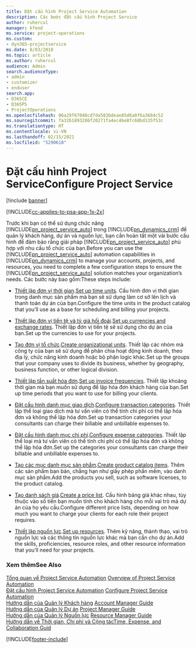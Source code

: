 ```yaml
---
title: Đặt cấu hình Project Service Automation
description: Các bước đặt cấu hình Project Service
author: ruhercul
manager: kfend
ms.service: project-operations
ms.custom:
- dyn365-projectservice
ms.date: 8/03/2018
ms.topic: article
ms.author: ruhercul
audience: Admin
search.audienceType:
- admin
- customizer
- enduser
search.app:
- D365CE
- D365PS
- ProjectOperations
ms.openlocfilehash: 06a29f67040cd7da583bdeae85d6a0f6a3684c52
ms.sourcegitcommit: fa32b1893286f20271fa4ec4be8fc68bd135f53c
ms.translationtype: HT
ms.contentlocale: vi-VN
ms.lasthandoff: 02/15/2021
ms.locfileid: "5290610"
---
```

# <a name="configure-project-service"></a><span data-ttu-id="1ab0a-103">Đặt cấu hình Project Service</span><span class="sxs-lookup"><span data-stu-id="1ab0a-103">Configure Project Service</span></span>

[!include [banner](../includes/psa-now-project-operations.md)]

[!INCLUDE[cc-applies-to-psa-app-1x-2x](../includes/cc-applies-to-psa-app-1x-2x.md)]

<span data-ttu-id="1ab0a-104">Trước khi bạn có thể sử dụng chức năng [!INCLUDE[pn_project_service_auto](../includes/pn-project-service-auto.md)] trong [!INCLUDE[pn_dynamics_crm](../includes/pn-dynamics-crm.md)] để quản lý khách hàng, dự án và nguồn lực, bạn cần hoàn tất một vài bước cấu hình để đảm bảo rằng giải pháp [!INCLUDE[pn_project_service_auto](../includes/pn-project-service-auto.md)] phù hợp với nhu cầu tổ chức của bạn.</span><span class="sxs-lookup"><span data-stu-id="1ab0a-104">Before you can use the [!INCLUDE[pn_project_service_auto](../includes/pn-project-service-auto.md)] automation capabilities in [!INCLUDE[pn_dynamics_crm](../includes/pn-dynamics-crm.md)] to manage your accounts, projects, and resources, you need to complete a few configuration steps to ensure the [!INCLUDE[pn_project_service_auto](../includes/pn-project-service-auto.md)] solution matches your organization’s needs.</span></span> <span data-ttu-id="1ab0a-105">Các bước này bao gồm:</span><span class="sxs-lookup"><span data-stu-id="1ab0a-105">These steps include:</span></span>  
  
-   <span data-ttu-id="1ab0a-106">[Thiết lập đơn vị thời gian](../psa/set-up-time-units.md).</span><span class="sxs-lookup"><span data-stu-id="1ab0a-106">[Set up time units](../psa/set-up-time-units.md).</span></span> <span data-ttu-id="1ab0a-107">Cấu hình đơn vị thời gian trong danh mục sản phẩm mà bạn sẽ sử dụng làm cơ sở lên lịch và thanh toán dự án của bạn.</span><span class="sxs-lookup"><span data-stu-id="1ab0a-107">Configure the time units in the product catalog that you’ll use as a base for scheduling and billing your projects.</span></span>  
  
-   <span data-ttu-id="1ab0a-108">[Thiết lập đơn vị tiền tệ và tỷ giá hối đoái](../psa/set-up-currencies-exchange-rates.md).</span><span class="sxs-lookup"><span data-stu-id="1ab0a-108">[Set up currencies and exchange rates](../psa/set-up-currencies-exchange-rates.md).</span></span> <span data-ttu-id="1ab0a-109">Thiết lập đơn vị tiền tệ sẽ sử dụng cho dự án của bạn.</span><span class="sxs-lookup"><span data-stu-id="1ab0a-109">Set up the currencies to use for your projects.</span></span>  
  
-   <span data-ttu-id="1ab0a-110">[Tạo đơn vị tổ chức](../psa/create-organizational-units.md).</span><span class="sxs-lookup"><span data-stu-id="1ab0a-110">[Create organizational units](../psa/create-organizational-units.md).</span></span> <span data-ttu-id="1ab0a-111">Thiết lập các nhóm mà công ty của bạn sẽ sử dụng để phân chia hoạt động kinh doanh, theo địa lý, chức năng kinh doanh hoặc bộ phận logic khác.</span><span class="sxs-lookup"><span data-stu-id="1ab0a-111">Set up the groups that your company uses to divide its business, whether by geography, business function, or other logical division.</span></span>  
  
-   <span data-ttu-id="1ab0a-112">[Thiết lập tần suất hóa đơn](../psa/set-up-invoice-frequencies.md).</span><span class="sxs-lookup"><span data-stu-id="1ab0a-112">[Set up invoice frequencies](../psa/set-up-invoice-frequencies.md).</span></span> <span data-ttu-id="1ab0a-113">Thiết lập khoảng thời gian mà bạn muốn sử dụng để lập hóa đơn khách hàng của bạn.</span><span class="sxs-lookup"><span data-stu-id="1ab0a-113">Set up time periods that you want to use for billing your clients.</span></span>  
  
-   <span data-ttu-id="1ab0a-114">[Đặt cấu hình danh mục giao dịch](../psa/configure-transaction-categories.md).</span><span class="sxs-lookup"><span data-stu-id="1ab0a-114">[Configure transaction categories](../psa/configure-transaction-categories.md).</span></span> <span data-ttu-id="1ab0a-115">Thiết lập thể loại giao dịch mà tư vấn viên có thể tính chi phí có thể lập hóa đơn và không thể lập hóa đơn.</span><span class="sxs-lookup"><span data-stu-id="1ab0a-115">Set up transaction categories your consultants can charge their billable and unbillable expenses to.</span></span>  
  
-   <span data-ttu-id="1ab0a-116">[Đặt cấu hình danh mục chi phí](../psa/configure-expense-categories.md).</span><span class="sxs-lookup"><span data-stu-id="1ab0a-116">[Configure expense categories](../psa/configure-expense-categories.md).</span></span> <span data-ttu-id="1ab0a-117">Thiết lập thể loại mà tư vấn viên có thể tính chi phí có thể lập hóa đơn và không thể lập hóa đơn.</span><span class="sxs-lookup"><span data-stu-id="1ab0a-117">Set up the categories your consultants can charge their billable and unbillable expenses to.</span></span>  
  
-   <span data-ttu-id="1ab0a-118">[Tạo các mục danh mục sản phẩm](../psa/create-product-catalog-items.md).</span><span class="sxs-lookup"><span data-stu-id="1ab0a-118">[Create product catalog items](../psa/create-product-catalog-items.md).</span></span> <span data-ttu-id="1ab0a-119">Thêm các sản phẩm bạn bán, chẳng hạn như giấy phép phần mềm, vào danh mục sản phẩm.</span><span class="sxs-lookup"><span data-stu-id="1ab0a-119">Add the products you sell, such as software licenses, to the product catalog.</span></span>  
  
-   <span data-ttu-id="1ab0a-120">[Tạo danh sách giá](../psa/create-price-list.md).</span><span class="sxs-lookup"><span data-stu-id="1ab0a-120">[Create a price list](../psa/create-price-list.md).</span></span> <span data-ttu-id="1ab0a-121">Cấu hình bảng giá khác nhau, tùy thuộc vào số tiền bạn muốn tính cho khách hàng cho mỗi vai trò mà dự án của họ yêu cầu.</span><span class="sxs-lookup"><span data-stu-id="1ab0a-121">Configure different price lists, depending on how much you want to charge your clients for each role their project requires.</span></span>  
  
-   <span data-ttu-id="1ab0a-122">[Thiết lập nguồn lực](../psa/set-up-resources.md).</span><span class="sxs-lookup"><span data-stu-id="1ab0a-122">[Set up resources](../psa/set-up-resources.md).</span></span> <span data-ttu-id="1ab0a-123">Thêm kỹ năng, thành thạo, vai trò nguồn lực và các thông tin nguồn lực khác mà bạn cần cho dự án.</span><span class="sxs-lookup"><span data-stu-id="1ab0a-123">Add the skills, proficiencies, resource roles, and other resource information that you’ll need for your projects.</span></span>  
  
### <a name="see-also"></a><span data-ttu-id="1ab0a-124">Xem thêm</span><span class="sxs-lookup"><span data-stu-id="1ab0a-124">See Also</span></span>  
 <span data-ttu-id="1ab0a-125">[Tổng quan về Project Service Automation](../psa/overview.md) </span><span class="sxs-lookup"><span data-stu-id="1ab0a-125">[Overview of Project Service Automation](../psa/overview.md) </span></span>  
 <span data-ttu-id="1ab0a-126">[Đặt cấu hình Project Service Automation](../psa/configure.md) </span><span class="sxs-lookup"><span data-stu-id="1ab0a-126">[Configure Project Service Automation](../psa/configure.md) </span></span>  
 <span data-ttu-id="1ab0a-127">[Hướng dẫn của Quản lý Khách hàng](../psa/account-manager-guide.md) </span><span class="sxs-lookup"><span data-stu-id="1ab0a-127">[Account Manager Guide](../psa/account-manager-guide.md) </span></span>  
 <span data-ttu-id="1ab0a-128">[Hướng dẫn của Quản lý Dự án](../psa/project-manager-guide.md) </span><span class="sxs-lookup"><span data-stu-id="1ab0a-128">[Project Manager Guide](../psa/project-manager-guide.md) </span></span>  
 <span data-ttu-id="1ab0a-129">[Hướng dẫn của Quản lý Nguồn lực](../psa/resource-manager-guide.md) </span><span class="sxs-lookup"><span data-stu-id="1ab0a-129">[Resource Manager Guide](../psa/resource-manager-guide.md) </span></span>  
 [<span data-ttu-id="1ab0a-130">Hướng dẫn về Thời gian, Chi phí và Cộng tác</span><span class="sxs-lookup"><span data-stu-id="1ab0a-130">Time, Expense, and Collaboration Guid</span></span>](../psa/time-expense-collaboration-guide.md)


[!INCLUDE[footer-include](../includes/footer-banner.md)]